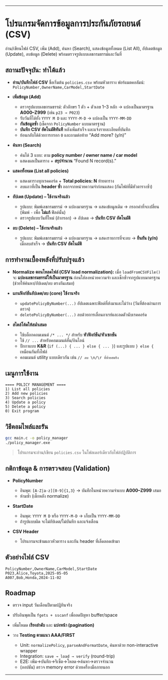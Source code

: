
---

# โปรแกรมจัดการข้อมูลการประกันภัยรถยนต์ (CSV)

อ่าน/เขียนไฟล์ CSV, เพิ่ม (Add), ค้นหา (Search), แสดงข้อมูลทั้งหมด (List All), อัปเดตข้อมูล (Update), ลบข้อมูล (Delete) พร้อมตรวจรูปแบบเลขกรมธรรม์และวันที่

## สถานะปัจจุบัน: ทำได้แล้ว

* **อ่าน/บันทึกไฟล์ CSV** ชื่อเริ่มต้น `policies.csv` พร้อมหัวตาราง
  ฟอร์แมตคอลัมน์: `PolicyNumber,OwnerName,CarModel,StartDate`
* **เพิ่มข้อมูล (Add)**

  * ตรวจรูปแบบเลขกรมธรรม์: ตัวอักษร 1 ตัว + ตัวเลข 1–3 หลัก → แปลงเป็นมาตรฐาน **A000–Z999** (เช่น `p23 → P023`)
  * รับวันที่ได้ทั้ง `YYYY M D` และ `YYYY-M-D` → แปลงเป็น `YYYY-MM-DD`
  * **กันข้อมูลซ้ำ** (เช็คจาก `PolicyNumber` แบบมาตรฐาน)
  * **บันทึก CSV อัตโนมัติทันที** หลังเพิ่มสำเร็จ และแจ้งรายละเอียดที่บันทึก
  * ย้อนกลับได้ด้วยการกรอก `0` และถามต่อท้าย “Add more? (y/n)”
* **ค้นหา (Search)**

  * ค้นได้ 3 แบบ: ตาม **policy number / owner name / car model**
  * แสดงผลเป็นตาราง + **สรุปจำนวน** “Found N record(s).”
* **แสดงทั้งหมด (List all policies)**

  * แสดงตารางทุกเรคคอร์ด + **Total policies: N** ท้ายตาราง
  * ลบแถวที่เป็น **header ซ้ำ** ออกจากหน่วยความจำก่อนแสดง (กันไฟล์ที่มีหัวตารางซ้ำ)
* **อัปเดต (Update) – ใช้งานจริงแล้ว**

  * รูปแบบ: พิมพ์เลขกรมธรรม์ → แปลงมาตรฐาน → แสดงข้อมูลเดิม → กรอกค่าที่จะเปลี่ยน
    (พิมพ์ `-` เพื่อ **ไม่แก้** ฟิลด์นั้น)
  * ตรวจรูปแบบวันที่ใหม่ (ถ้ากรอก) → อัปเดต → **บันทึก CSV อัตโนมัติ**
* **ลบ (Delete) – ใช้งานจริงแล้ว**

  * รูปแบบ: พิมพ์เลขกรมธรรม์ → แปลงมาตรฐาน → แสดงรายการที่จะลบ → **ยืนยัน (y/n)**
    เมื่อลบสำเร็จ → **บันทึก CSV อัตโนมัติ**

## การทำงานเบื้องหลังที่ปรับปรุงแล้ว

* **Normalize ตอนโหลดไฟล์ (CSV load normalization):**
  เมื่อ `loadFromCSVFile()` จะ **แปลงเลขกรมธรรม์ให้เป็นมาตรฐาน** ก่อนใส่ลงหน่วยความจำ และเช็กซ้ำจากรูปแบบมาตรฐาน (ช่วยให้ค้นหา/อัปเดต/ลบ ตรงกันเสมอ)
* **แกนฟังก์ชันอัปเดต/ลบ (core) ใช้งานจริง**

  * `updatePolicyByNumber(...)` อัปเดตเฉพาะฟิลด์ที่ส่งมาและไม่ว่าง (วันที่ต้องผ่านการตรวจ)
  * `deletePolicyByNumber(...)` ลบด้วยการเลื่อนอาเรย์และลดตัวนับเรคคอร์ด
* **สไตล์โค้ดให้สม่ำเสมอ**

  * ใช้บล็อกคอมเมนต์ `/* ... */` สำหรับ **หัวฟังก์ชัน/หัวเซกชัน**
  * ใช้ `// ...` สำหรับคอมเมนต์สั้น/อินไลน์
  * ปีกกาแบบ **K\&R** (`if (...) { ... } else { ... }`) และรูปแบบ `} else {` เหมือนกันทั้งไฟล์
  * คอมเมนต์ utility แบบเดียวกัน เช่น `// ลบ \n/\r ที่ท้ายสตริง`

## เมนูการใช้งาน 

```
==== POLICY MANAGEMENT ====
1) List all policies
2) Add new policies
3) Search policies
4) Update a policy
5) Delete a policy
0) Exit program
```

## วิธีคอมไพล์และรัน

```bash
gcc main.c -o policy_manager
./policy_manager.exe
```

> โปรแกรมจะอ่าน/เขียน `policies.csv` ในโฟลเดอร์เดียวกับไฟล์ปฏิบัติการ

## กติกาข้อมูล & การตรวจสอบ (Validation)

* **PolicyNumber**

  * อินพุต: `[A-Z|a-z][0-9]{1,3}` → บันทึกในหน่วยความจำแบบ **A000–Z999** เสมอ
  * ห้ามซ้ำ (เช็กหลัง normalize)
* **StartDate**

  * อินพุต: `YYYY M D` หรือ `YYYY-M-D` → เก็บเป็น `YYYY-MM-DD`
  * ถ้ารูปแบบผิด จะไม่อัปเดต/ไม่บันทึก และแจ้งเตือน
* **CSV Header**

  * โปรแกรมจะข้ามแถวหัวตาราง และกัน header ที่เล็ดลอดเข้ามา

## ตัวอย่างไฟล์ CSV

```csv
PolicyNumber,OwnerName,CarModel,StartDate
P023,Alice,Toyota,2025-05-05
A007,Bob,Honda,2024-11-02
```

## Roadmap

* ตรวจ input วันเดือนปีตามปฏิทินจริง
* ปรับอินพุตเป็น `fgets + sscanf` เพื่อลดปัญหา buffer/space
* เพิ่มโหมด **เรียงลำดับ** และ **แบ่งหน้า (pagination)**
* วาง **Testing ตามแนว AAA/FIRST**

  * Unit: `normalizePolicy`, `parseAndFormatDate`, ค้นหาด้วย non-interactive wrapper
  * Integration: `save → load → verify` (round-trip)
  * E2E: เพิ่ม→บันทึก→รีเซ็ต→โหลด→ค้นหา→ตรวจจำนวน
  * (ออปชัน) ตรวจ memory error ด้วยเครื่องมือภายนอก

---


